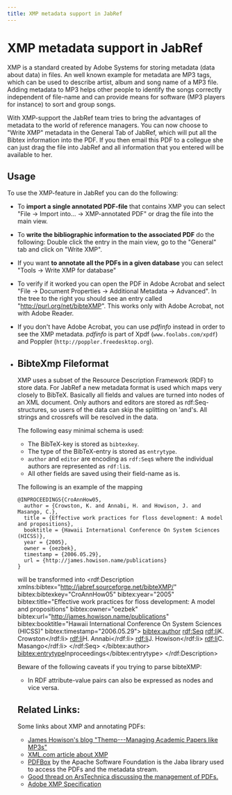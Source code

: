 ```yaml
---
title: XMP metadata support in JabRef
---
```


# XMP metadata support in JabRef

XMP is a standard created by Adobe Systems for storing metadata (data about data) in files. An well known example for metadata are MP3 tags, which can be used to describe artist, album and song name of a MP3 file. Adding metadata to MP3 helps other people to identify the songs correctly independent of file-name and can provide means for software (MP3 players for instance) to sort and group songs.

With XMP-support the JabRef team tries to bring the advantages of metadata to the world of reference managers. You can now choose to "Write XMP" metadata in the General Tab of JabRef, which will put all the Bibtex information into the PDF. If you then email this PDF to a collegue she can just drag the file into JabRef and all information that you entered will be available to her.

## Usage

To use the XMP-feature in JabRef you can do the following:

-   To **import a single annotated PDF-file** that contains XMP you can select "File -&gt; Import into... -&gt; XMP-annotated PDF" or drag the file into the main view.
-   To **write the bibliographic information to the associated PDF** do the following: Double click the entry in the main view, go to the "General" tab and click on "Write XMP".
-   If you want **to annotate all the PDFs in a given database** you can select "Tools -&gt; Write XMP for database"
-   To verify if it worked you can open the PDF in Adobe Acrobat and select "File -&gt; Document Properties -&gt; Additional Metadata -&gt; Advanced". In the tree to the right you should see an entry called "http://purl.org/net/bibteXMP". This works only with Adobe Acrobat, not with Adobe Reader.
-   If you don't have Adobe Acrobat, you can use *pdfinfo* instead in order to see the XMP metadata. *pdfinfo* is part of Xpdf (`www.foolabs.com/xpdf`) and Poppler (`http://poppler.freedesktop.org`).
-   ## BibteXmp Fileformat

    XMP uses a subset of the Resource Description Framework (RDF) to store data. For JabRef a new metadata format is used which maps very closely to BibTeX. Basically all fields and values are turned into nodes of an XML document. Only authors and editors are stored as rdf:Seq-structures, so users of the data can skip the splitting on 'and's. All strings and crossrefs will be resolved in the data.

    The following easy minimal schema is used:

    -   The BibTeX-key is stored as `bibtexkey`.
    -   The type of the BibTeX-entry is stored as `entrytype`.
    -   `author` and `editor` are encoding as `rdf:Seq`s where the individual authors are represented as `rdf:li`s.
    -   All other fields are saved using their field-name as is.

    The following is an example of the mapping

        @INPROCEEDINGS{CroAnnHow05,
          author = {Crowston, K. and Annabi, H. and Howison, J. and Masango, C.},
          title = {Effective work practices for floss development: A model and propositions},
          booktitle = {Hawaii International Conference On System Sciences (HICSS)},
          year = {2005},
          owner = {oezbek},
          timestamp = {2006.05.29},
          url = {http://james.howison.name/publications}
        }

    will be transformed into
        <rdf:Description xmlns:bibtex="http://jabref.sourceforge.net/bibteXMP/"
            bibtex:bibtexkey="CroAnnHow05"
            bibtex:year="2005"
            bibtex:title="Effective work practices for floss development: A model and propositions"
            bibtex:owner="oezbek"
            bibtex:url="http://james.howison.name/publications"
            bibtex:booktitle="Hawaii International Conference On System Sciences (HICSS)"
            bibtex:timestamp="2006.05.29">
                <bibtex:author>
                    <rdf:Seq>
                        <rdf:li>K. Crowston</rdf:li>
                        <rdf:li>H. Annabi</rdf:li>
                        <rdf:li>J. Howison</rdf:li>
                        <rdf:li>C. Masango</rdf:li>
                    </rdf:Seq>
                </bibtex:author>
            <bibtex:entrytype>Inproceedings</bibtex:entrytype>
        </rdf:Description>

    Beware of the following caveats if you trying to parse bibteXMP:

    -   In RDF attribute-value pairs can also be expressed as nodes and vice versa.

    ## Related Links:

    Some links about XMP and annotating PDFs:

    -   [James Howison's blog "Themp---Managing Academic Papers like MP3s"](http://freelancepropaganda.com/themp/)
    -   [XML.com article about XMP](http://www.xml.com/pub/a/2004/09/22/xmp)
    -   [PDFBox](http://pdfbox.apache.org/) by the Apache Software Foundation is the Jaba library used to access the PDFs and the metadata stream.
    -   [Good thread on ArsTechnica discussing the management of PDFs.](http://arstechnica.com/civis/viewtopic.php?f=19&t=408429)
    -   [Adobe XMP Specification](http://www.adobe.com/content/dam/Adobe/en/devnet/xmp/pdfs/XMPSpecificationPart1.pdf)


